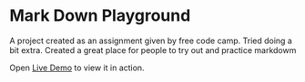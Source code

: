 # Mark Down Playground

A project created as an assignment given by free code camp. Tried doing a bit extra. Created a great place for people to try out and practice markdowm

Open [Live Demo](https://markdown-playground.netlify.app/) to view it in action.


